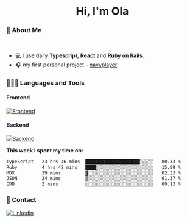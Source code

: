 <h1 align="center">Hi, I'm Ola</h1>

### 💅 About Me

<br/>

- 💻 I use daily **Typescript**, **React** and **Ruby on Rails**.
- 🎧 my first personal project - [navyplayer](https://navyplayer.netlify.app/)

### 👩🏻‍💻 Languages and Tools

#### Frontend

[![Frontend](https://skillicons.dev/icons?i=react,nextjs,ts,js,html,css,scss,tailwind)](https://skillicons.dev)

#### Backend
[![Backend](https://skillicons.dev/icons?i=nodejs,express,nestjs,rails,graphql)](https://skillicons.dev)

**This week I spent my time on:**

<!--START_SECTION:waka-->

```txt
TypeScript   23 hrs 46 mins  ████████████████████░░░░░   80.33 %
Ruby         4 hrs 42 mins   ████░░░░░░░░░░░░░░░░░░░░░   15.89 %
MDX          39 mins         ▓░░░░░░░░░░░░░░░░░░░░░░░░   02.23 %
JSON         24 mins         ▒░░░░░░░░░░░░░░░░░░░░░░░░   01.37 %
ERB          2 mins          ░░░░░░░░░░░░░░░░░░░░░░░░░   00.13 %
```

<!--END_SECTION:waka-->

### 📨 Contact
  
[![Linkedin](https://skillicons.dev/icons?i=linkedin)](https://linkedin.com/in/aleksandra-kamińska)
